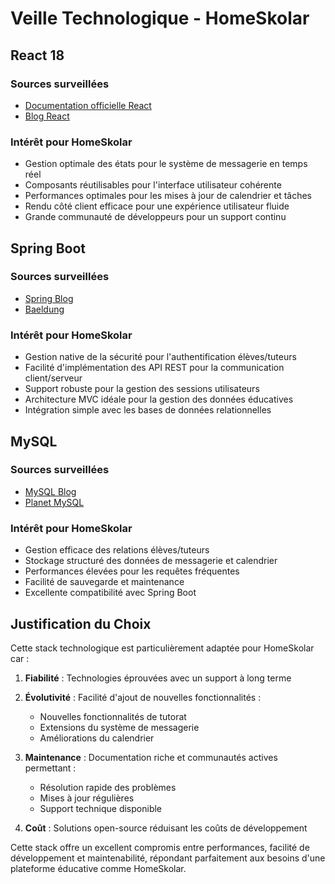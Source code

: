 # Veille Technologique - HomeSkolar

## React 18

### Sources surveillées
- [Documentation officielle React](https://react.dev/)
- [Blog React](https://legacy.reactjs.org/blog/)

### Intérêt pour HomeSkolar
- Gestion optimale des états pour le système de messagerie en temps réel
- Composants réutilisables pour l'interface utilisateur cohérente
- Performances optimales pour les mises à jour de calendrier et tâches
- Rendu côté client efficace pour une expérience utilisateur fluide
- Grande communauté de développeurs pour un support continu

## Spring Boot 

### Sources surveillées
- [Spring Blog](https://spring.io/blog)
- [Baeldung](https://www.baeldung.com/)

### Intérêt pour HomeSkolar
- Gestion native de la sécurité pour l'authentification élèves/tuteurs
- Facilité d'implémentation des API REST pour la communication client/serveur
- Support robuste pour la gestion des sessions utilisateurs
- Architecture MVC idéale pour la gestion des données éducatives
- Intégration simple avec les bases de données relationnelles

## MySQL

### Sources surveillées
- [MySQL Blog](https://blogs.oracle.com/mysql/)
- [Planet MySQL](https://planet.mysql.com/)

### Intérêt pour HomeSkolar
- Gestion efficace des relations élèves/tuteurs
- Stockage structuré des données de messagerie et calendrier
- Performances élevées pour les requêtes fréquentes
- Facilité de sauvegarde et maintenance
- Excellente compatibilité avec Spring Boot

## Justification du Choix

Cette stack technologique est particulièrement adaptée pour HomeSkolar car :

1. **Fiabilité** : Technologies éprouvées avec un support à long terme

2. **Évolutivité** : Facilité d'ajout de nouvelles fonctionnalités :
   - Nouvelles fonctionnalités de tutorat
   - Extensions du système de messagerie
   - Améliorations du calendrier

3. **Maintenance** : Documentation riche et communautés actives permettant :
   - Résolution rapide des problèmes
   - Mises à jour régulières
   - Support technique disponible

4. **Coût** : Solutions open-source réduisant les coûts de développement

Cette stack offre un excellent compromis entre performances, facilité de développement et maintenabilité, répondant parfaitement aux besoins d'une plateforme éducative comme HomeSkolar.